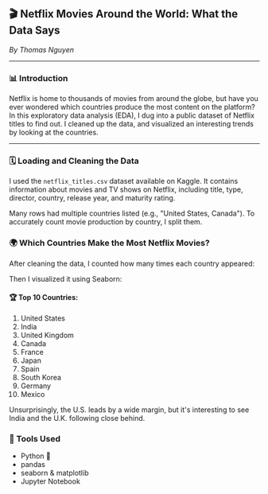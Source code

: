 ## 🎬 Netflix Movies Around the World: What the Data Says  
*By Thomas Nguyen*

---

### 📊 Introduction

Netflix is home to thousands of movies from around the globe, but have you ever wondered which countries produce the most content on the platform? In this exploratory data analysis (EDA), I dug into a public dataset of Netflix titles to find out. I cleaned up the data, and visualized an interesting trends by looking at the countries.

---

### 🗓 Loading and Cleaning the Data

I used the `netflix_titles.csv` dataset available on Kaggle. It contains information about movies and TV shows on Netflix, including title, type, director, country, release year, and maturity rating.

Many rows had multiple countries listed (e.g., "United States, Canada"). To accurately count movie production by country, I split them.

### 🌍 Which Countries Make the Most Netflix Movies?

After cleaning the data, I counted how many times each country appeared:

Then I visualized it using Seaborn:

#### 🏆 Top 10 Countries:

1. United States   
2. India 
3. United Kingdom 
4. Canada 
5. France 
6. Japan
7. Spain
8. South Korea
9. Germany 
10. Mexico

Unsurprisingly, the U.S. leads by a wide margin, but it's interesting to see India and the U.K. following close behind.

### 📁 Tools Used

- Python 🐍  
- pandas  
- seaborn & matplotlib  
- Jupyter Notebook
